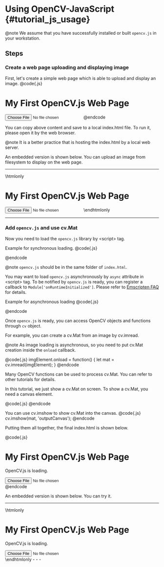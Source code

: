 Using OpenCV-JavaScript {#tutorial_js_usage}
===============================

@note We assume that you have successfully installed or built `opencv.js` in your workstation.

Steps
-----

### Create a web page uploading and displaying image

First, let's create a simple web page which is able to upload and display an image.
@code{.js}
<!DOCTYPE html>
<html>
<body>

<h1>My First OpenCV.js Web Page</h1>

<div>
    <img id='srcImage'></img>
</div>
<input type='file' id='fileInput' accept='image/gif, image/jpeg, image/png'/>

<script>
let imgElement = document.getElementById('srcImage')
let inputElement = document.getElementById('fileInput');
inputElement.addEventListener("change", (e) => {
  imgElement.src = URL.createObjectURL(e.target.files[0]);
}, false);
</script>
</body>
</html>
@endcode

You can copy above content and save to a local index.html file. To run it, please open it by the web browser.

@note It is a better practice that is hosting the index.html by a local web server.

An embedded version is shown below. You can upload an image from filesystem to display on the web page.

- - -

\htmlonly
<!DOCTYPE html>
<html>
<body>

<h1>My First OpenCV.js Web Page</h1>

<div>
    <img id='srcImage'></img>
</div>
<input type='file' id='fileInput' accept='image/gif, image/jpeg, image/png'/>

<script>
let imgElement = document.getElementById('srcImage')
let inputElement = document.getElementById('fileInput');
inputElement.addEventListener("change", (e) => {
  imgElement.src = URL.createObjectURL(e.target.files[0]);
}, false);
</script>
</body>
</html>
\endhtmlonly

- - -

### Add `opencv.js` and use cv.Mat

Now you need to load the `opencv.js` library by \<script\> tag.

Example for synchronous loading.
@code{.js}
<script src="opencv.js"></script>
@endcode

@note `opencv.js` should be in the same folder of `index.html`.

You may want to load `opencv.js` asynchronously by `async` attribute in \<script\> tag. To be notified by `opencv.js` is ready, you can
register a callback to `Module['onRuntimeInitialized']`. Please refer to [Emscripten FAQ](https://kripken.github.io/emscripten-site/docs/getting_started/FAQ.html#how-can-i-tell-when-the-page-is-fully-loaded-and-it-is-safe-to-call-compiled-functions) for details.

Example for asynchronous loading
@code{.js}
<script>
var Module = {
  'onRuntimeInitialized': () => {console.log('opencv.js is ready.');}
}
</script>
<script src="opencv.js" async></script>
@endcode

Once `opencv.js` is ready, you can access OpenCV objects and functions through `cv` object.

For example, you can create a cv.Mat from an image by cv.imread.

@note As image loading is asynchronous, so you need to put cv.Mat creation inside the `onload` callback.

@code{.js}
imgElement.onload = function() {
  let mat = cv.imread(imgElement);
}
@endcode

Many OpenCV functions can be used to process cv.Mat. You can refer to other tutorials for details.

In this tutorial, we just show a cv.Mat on screen. To show a cv.Mat, you need a canvas element.

@code{.js}
<canvas id='outputCanvas'></canvas>
@endcode

You can use cv.imshow to show cv.Mat into the canvas.
@code{.js}
cv.imshow(mat, 'outputCanvas');
@endcode

Putting them all together, the final index.html is shown below.

@code{.js}
<!DOCTYPE html>
<html>
<body>

<h1>My First OpenCV.js Web Page</h1>

<p id='status'>OpenCV.js is loading.</p>

<div>
    <img id='srcImage'></img>
</div>
<input type='file' id='fileInput' accept='image/gif, image/jpeg, image/png'/>
<div>
    <canvas id='outputCanvas'></canvas>
<div>

<script>
var Module = {
  'onRuntimeInitialized': () => {document.getElementById('status').innerHTML = 'OpenCV.js is ready';}
}
</script>
<script src="opencv.js" async></script>
<script>
let imgElement = document.getElementById('srcImage')
let inputElement = document.getElementById('fileInput');
inputElement.addEventListener("change", (e) => {
  imgElement.src = URL.createObjectURL(e.target.files[0]);
}, false);
imgElement.onload = function() {
  let mat = cv.imread(imgElement);
  cv.imshow('outputCanvas', mat);
}
</script>
</body>
</html>
@endcode

An embedded version is shown below. You can try it.
- - -

\htmlonly
<!DOCTYPE html>
<html>
<body>

<h1>My First OpenCV.js Web Page</h1>

<p id='status'>OpenCV.js is loading.</p>

<div>
    <img id='srcImage1'></img>
</div>
<input type='file' id='fileInput1' accept='image/gif, image/jpeg, image/png'/>
<div>
    <canvas id='outputCanvas'></canvas>
<div>

<script>
var Module = {
  'onRuntimeInitialized': () => {document.getElementById('status').innerHTML = 'OpenCV.js is ready';}
}
</script>
<script src="opencv.js" async></script>
<script>

function imread(image) {
    var canvas = document.createElement("canvas");
    canvas.width = image.width;
    canvas.height = image.height;
    var ctx = canvas.getContext("2d");
    ctx.drawImage(image, 0, 0, image.width, image.height);
    var imgData = ctx.getImageData(0, 0, canvas.width, canvas.height);
    return cv.matFromArray(imgData, cv.CV_8UC4);
}

let imgElement1 = document.getElementById('srcImage1')
let inputElement1 = document.getElementById('fileInput1');
inputElement1.addEventListener("change", (e) => {
  imgElement1.src = URL.createObjectURL(e.target.files[0]);
}, false);
imgElement1.onload = function() {
  let mat = imread(imgElement1);
  cv.imshow('outputCanvas', mat);
}
</script>
</body>
</html>
\endhtmlonly
- - -
